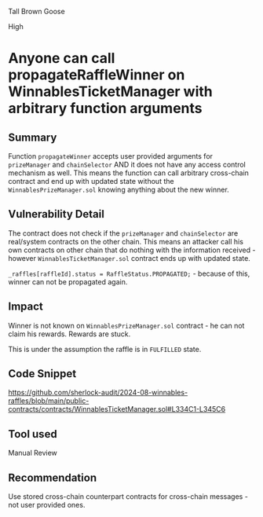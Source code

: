 Tall Brown Goose

High

# Anyone can call propagateRaffleWinner on WinnablesTicketManager with arbitrary function arguments

## Summary

Function `propagateWinner` accepts user provided arguments for `prizeManager` and `chainSelector` AND it does not have any access control mechanism as well. This means the function can call arbitrary cross-chain contract and end up with updated state without the `WinnablesPrizeManager.sol` knowing anything about the new winner.

## Vulnerability Detail

The contract does not check if the `prizeManager` and `chainSelector` are real/system contracts on the other chain. This means an attacker call his own contracts on other chain that do nothing with the information received - however `WinnablesTicketManager.sol` contract ends up with updated state.

`_raffles[raffleId].status = RaffleStatus.PROPAGATED;` - because of this, winner can not be propagated again.

## Impact

Winner is not known on `WinnablesPrizeManager.sol` contract - he can not claim his rewards. Rewards are stuck.

This is under the assumption the raffle is in `FULFILLED` state.

## Code Snippet

https://github.com/sherlock-audit/2024-08-winnables-raffles/blob/main/public-contracts/contracts/WinnablesTicketManager.sol#L334C1-L345C6

## Tool used

Manual Review

## Recommendation

Use stored cross-chain counterpart contracts for cross-chain messages - not user provided ones.
